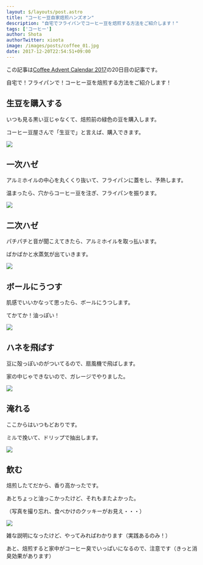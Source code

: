 ```yaml
---
layout: $/layouts/post.astro
title: "コーヒー豆自家焙煎ハンズオン"
description: "自宅でフライパンでコーヒー豆を焙煎する方法をご紹介します！"
tags: ['コーヒー']
author: Shota
authorTwitter: xioota
image: /images/posts/coffee_01.jpg
date: 2017-12-20T22:54:51+09:00
---
```


この記事は[Coffee Advent Calendar 2017](https://adventar.org/calendars/2165)の20日目の記事です。

自宅で！フライパンで！コーヒー豆を焙煎する方法をご紹介します！

## 生豆を購入する
いつも見る黒い豆じゃなくて、焙煎前の緑色の豆を購入します。

コーヒー豆屋さんで「生豆で」と言えば、購入できます。

![](/images/posts/coffee_01.jpg)

## 一次ハゼ
アルミホイルの中心を丸くくり抜いて、フライパンに蓋をし、予熱します。

温まったら、穴からコーヒー豆を注ぎ、フライパンを振ります。

![](/images/posts/coffee_02.jpg)

## 二次ハゼ
パチパチと音が聞こえてきたら、アルミホイルを取っ払います。

ばかばかと水蒸気が出ていきます。

![](/images/posts/coffee_03.jpg)

 <script data-ad-client="ca-pub-9971307452839678" async src="https://pagead2.googlesyndication.com/pagead/js/adsbygoogle.js"></script>
 
 ## ボールにうつす
肌感でいいかなって思ったら、ボールにうつします。

てかてか！油っぽい！

![](/images/posts/coffee_04.jpg)

## ハネを飛ばす
豆に殻っぽいのがついてるので、扇風機で飛ばします。

家の中じゃできないので、ガレージでやりました。

![](/images/posts/coffee_05.jpg)

## 淹れる
ここからはいつもどおりです。

ミルで挽いて、ドリップで抽出します。

![](/images/posts/coffee_06.jpg)

## 飲む
焙煎したてだから、香り高かったです。

あとちょっと油っこかったけど、それもまたよかった。

（写真を撮り忘れ、食べかけのクッキーがお見え・・・）

![](/images/posts/coffee_07.jpg)

雑な説明になったけど、やってみればわかります（実践あるのみ！）

あと、焙煎すると家中がコーヒー臭でいっぱいになるので、注意です（きっと消臭効果があります）

